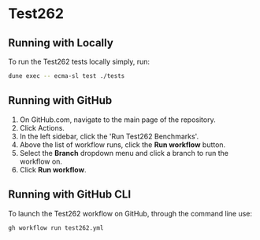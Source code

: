 # Test262

## Running with Locally

To run the Test262 tests locally simply, run:

```sh
dune exec -- ecma-sl test ./tests
```

## Running with GitHub

1. On GitHub.com, navigate to the main page of the repository.
2. Click Actions.
3. In the left sidebar, click the 'Run Test262 Benchmarks'.
4. Above the list of workflow runs, click the **Run workflow** button.
5. Select the **Branch** dropdown menu and click a branch to run the workflow on.
6. Click **Run workflow**.

## Running with GitHub CLI

To launch the Test262 workflow on GitHub, through the command line use:

```sh
gh workflow run test262.yml
```
